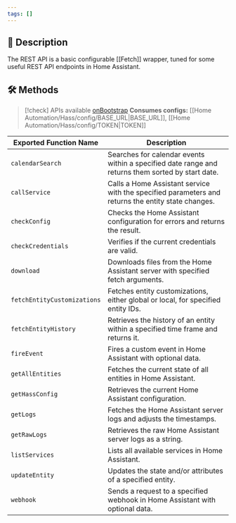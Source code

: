 ```yaml
---
tags: []
---
```

## 📖 Description

The REST API is a basic configurable [[Fetch]] wrapper, tuned for some useful REST API endpoints in Home Assistant.

## 🛠 Methods

> [!check] APIs available [onBootstrap](/core/lifecycle/onBootstrap)
> **Consumes configs:** [[Home Automation/Hass/config/BASE_URL|BASE_URL]], [[Home Automation/Hass/config/TOKEN|TOKEN]]

| Exported Function Name      | Description                                                                                        |
| --------------------------- | -------------------------------------------------------------------------------------------------- |
| `calendarSearch`            | Searches for calendar events within a specified date range and returns them sorted by start date.  |
| `callService`               | Calls a Home Assistant service with the specified parameters and returns the entity state changes. |
| `checkConfig`               | Checks the Home Assistant configuration for errors and returns the result.                         |
| `checkCredentials`          | Verifies if the current credentials are valid.                                                     |
| `download`                  | Downloads files from the Home Assistant server with specified fetch arguments.                     |
| `fetchEntityCustomizations` | Fetches entity customizations, either global or local, for specified entity IDs.                   |
| `fetchEntityHistory`        | Retrieves the history of an entity within a specified time frame and returns it.                   |
| `fireEvent`                 | Fires a custom event in Home Assistant with optional data.                                         |
| `getAllEntities`            | Fetches the current state of all entities in Home Assistant.                                       |
| `getHassConfig`             | Retrieves the current Home Assistant configuration.                                                |
| `getLogs`                   | Fetches the Home Assistant server logs and adjusts the timestamps.                                 |
| `getRawLogs`                | Retrieves the raw Home Assistant server logs as a string.                                          |
| `listServices`              | Lists all available services in Home Assistant.                                                    |
| `updateEntity`              | Updates the state and/or attributes of a specified entity.                                         |
| `webhook`                   | Sends a request to a specified webhook in Home Assistant with optional data.                       |
